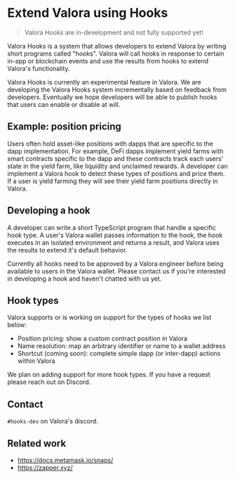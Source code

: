 # Extend Valora using Hooks

> Valora Hooks are in-development and not fully supported yet!

Valora Hooks is a system that allows developers to extend Valora by
writing short programs called "hooks". Valora will call hooks in
response to certain in-app or blockchain events and use the results
from hooks to extend Valora's functionality.

Valora Hooks is currently an experimental feature in Valora. We are
developing the Valora Hooks system incrementally based on feedback
from developers. Eventually we hope developers will be able to publish
hooks that users can enable or disable at will.

## Example: position pricing

Users often hold asset-like positions with dapps that are specific to
the dapp implementation. For example, DeFi dapps
implement yield farms with smart contracts specific to the dapp and
these contracts track each users' state in the yield farm, like
liquidity and unclaimed rewards. A developer can implement a Valora
hook to detect these types of positions and price them. If a user is
yield farming they will see their yield farm positions directly in
Valora.

## Developing a hook

A developer can write a short TypeScript program that handle a
specific hook type. A user's Valora wallet passes information to the
hook, the hook executes in an isolated environment and returns a
result, and Valora uses the results to extend it's default behavior.

Currently all hooks need to be approved by a Valora engineer before
being available to users in the Valora wallet. Please contact us if
you're interested in developing a hook and haven't chatted with us
yet.

## Hook types

Valora supports or is working on support for the types of hooks we
list below:

- Position pricing: show a custom contract position in Valora
- Name resolution: map an arbitrary identifier or name to a wallet address
- Shortcut (coming soon): complete simple dapp (or inter-dapp) actions
  within Valora

We plan on adding support for more hook types. If you have a request
please reach out on Discord.

## Contact

`#hooks-dev` on Valora's discord.

## Related work

- https://docs.metamask.io/snaps/
- https://zapper.xyz/
